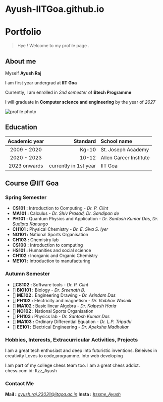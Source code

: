 # Ayush-IITGoa.github.io
# Portfolio
>Hye ! Welcome to my profile page .

## About me

Myself **Ayush Raj**

I am first year undergrad at **IIT Goa**

Currently, I am enrolled in *2nd semester* of  **Btech Programme** 

I will graduate in **Computer science and engineering** by the year of *2027*

![profile photo](https://t3.ftcdn.net/jpg/06/81/04/96/240_F_681049694_t0hZQpUCCcE7Bob3R3cDYjthZ2B3PYi9.jpg)

## Education
| Academic year | Standard             | School name
|:-------------:| --------------------:|:----------------
| 2009 - 2020   | Kg-10                | St. Joseph Academy
| 2020 - 2023   | 10-12                | Allen Career Institute
| 2023 onwards  |currently in 1st year | IIT Goa

## Course @IIT Goa
### Spring Semester
- **CS101  :**   Introduction to Computing - *Dr. P. Clint*
- **MA101  :** Calculus - *Dr. Shiv Prasad, Dr. Sandipan de*
- **PH101 :** Quantum Physics and Application - *Dr. Santosh  Kumar Das, Dr. Sudipta Kanungo*
- **CH101 :** Physical Chemistry - *Dr. E. Siva S. Iyer*
- **NO101 :** National Sports Organisation 
- **CH103 :** Chemistry lab
- **CS100 :** Introduction to computing
- **HS101 :** Humanities and social science
- **CH102 :** Inorganic and Organic Chemistry
- **ME101 :** Introduction to manufacturing 

### Autumn Semester
- []**CS102 :** Software tools - *Dr. P. Clint*
- [] **BIO101 :** Biology - *Dr. Sreenath B.*
- [] **ME102 :** Engineering Drawing - *Dr. Arindam Das*
- [] **PH102 :** Electricity and magnetism - *Dr. Vaibhav Wasnik*
- [] **MA102 :** Basic linear Algebra - *Dr. Kalpesh Haria*
- [] **NO102 :** National Sports Organisation 
- [] **PH103 :** Physics lab - *Dr. Santosh Kumar Das*
- [] **MA103 :** Ordinary Differential Equation - *Dr. L.P. Tripathi*
- [] **EE101 :** Electrical Engineering - *Dr. Apeksha Madhukar*

### Hobbies, Interests, Extracurricular Activities, Projects

I am a great tech enthusiast and deep into futuristic inventions.
Beleives in creativity
Loves to code,programme.
Into web developing

I am part of my college chess team too.
I am a great chess addict.
chess.com id: Itzz_Ayush

### Contact Me
**Mail :** *ayush.raj.23031@iitgoa.ac.in*
**Insta :** [*Itssme_Ayush*](instagram.com/Itssme_Ayush)
